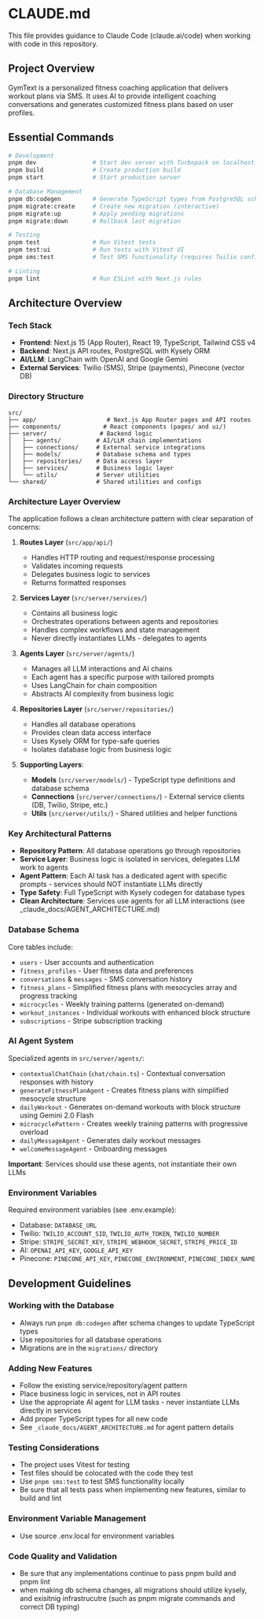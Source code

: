 # CLAUDE.md

This file provides guidance to Claude Code (claude.ai/code) when working with code in this repository.

## Project Overview

GymText is a personalized fitness coaching application that delivers workout plans via SMS. It uses AI to provide intelligent coaching conversations and generates customized fitness plans based on user profiles.

## Essential Commands

```bash
# Development
pnpm dev                # Start dev server with Turbopack on localhost:3000
pnpm build              # Create production build
pnpm start              # Start production server

# Database Management
pnpm db:codegen         # Generate TypeScript types from PostgreSQL schema
pnpm migrate:create     # Create new migration (interactive)
pnpm migrate:up         # Apply pending migrations
pnpm migrate:down       # Rollback last migration

# Testing
pnpm test               # Run Vitest tests
pnpm test:ui            # Run tests with Vitest UI
pnpm sms:test           # Test SMS functionality (requires Twilio config)

# Linting
pnpm lint               # Run ESLint with Next.js rules
```

## Architecture Overview

### Tech Stack
- **Frontend**: Next.js 15 (App Router), React 19, TypeScript, Tailwind CSS v4
- **Backend**: Next.js API routes, PostgreSQL with Kysely ORM
- **AI/LLM**: LangChain with OpenAI and Google Gemini
- **External Services**: Twilio (SMS), Stripe (payments), Pinecone (vector DB)

### Directory Structure
```
src/
├── app/                    # Next.js App Router pages and API routes
├── components/            # React components (pages/ and ui/)
├── server/               # Backend logic
│   ├── agents/          # AI/LLM chain implementations
│   ├── connections/     # External service integrations
│   ├── models/          # Database schema and types
│   ├── repositories/    # Data access layer
│   ├── services/        # Business logic layer
│   └── utils/           # Server utilities
└── shared/              # Shared utilities and configs
```

### Architecture Layer Overview

The application follows a clean architecture pattern with clear separation of concerns:

1. **Routes Layer** (`src/app/api/`)
   - Handles HTTP routing and request/response processing
   - Validates incoming requests
   - Delegates business logic to services
   - Returns formatted responses

2. **Services Layer** (`src/server/services/`)
   - Contains all business logic
   - Orchestrates operations between agents and repositories
   - Handles complex workflows and state management
   - Never directly instantiates LLMs - delegates to agents

3. **Agents Layer** (`src/server/agents/`)
   - Manages all LLM interactions and AI chains
   - Each agent has a specific purpose with tailored prompts
   - Uses LangChain for chain composition
   - Abstracts AI complexity from business logic

4. **Repositories Layer** (`src/server/repositories/`)
   - Handles all database operations
   - Provides clean data access interface
   - Uses Kysely ORM for type-safe queries
   - Isolates database logic from business logic

5. **Supporting Layers**:
   - **Models** (`src/server/models/`) - TypeScript type definitions and database schema
   - **Connections** (`src/server/connections/`) - External service clients (DB, Twilio, Stripe, etc.)
   - **Utils** (`src/server/utils/`) - Shared utilities and helper functions

### Key Architectural Patterns
- **Repository Pattern**: All database operations go through repositories
- **Service Layer**: Business logic is isolated in services, delegates LLM work to agents
- **Agent Pattern**: Each AI task has a dedicated agent with specific prompts - services should NOT instantiate LLMs directly
- **Type Safety**: Full TypeScript with Kysely codegen for database types
- **Clean Architecture**: Services use agents for all LLM interactions (see _claude_docs/AGENT_ARCHITECTURE.md)

### Database Schema
Core tables include:
- `users` - User accounts and authentication
- `fitness_profiles` - User fitness data and preferences  
- `conversations` & `messages` - SMS conversation history
- `fitness_plans` - Simplified fitness plans with mesocycles array and progress tracking
- `microcycles` - Weekly training patterns (generated on-demand)
- `workout_instances` - Individual workouts with enhanced block structure
- `subscriptions` - Stripe subscription tracking

### AI Agent System
Specialized agents in `src/server/agents/`:
- `contextualChatChain` (`chat/chain.ts`) - Contextual conversation responses with history
- `generateFitnessPlanAgent` - Creates fitness plans with simplified mesocycle structure
- `dailyWorkout` - Generates on-demand workouts with block structure using Gemini 2.0 Flash
- `microcyclePattern` - Creates weekly training patterns with progressive overload
- `dailyMessageAgent` - Generates daily workout messages
- `welcomeMessageAgent` - Onboarding messages

**Important**: Services should use these agents, not instantiate their own LLMs

### Environment Variables
Required environment variables (see .env.example):
- Database: `DATABASE_URL`
- Twilio: `TWILIO_ACCOUNT_SID`, `TWILIO_AUTH_TOKEN`, `TWILIO_NUMBER`
- Stripe: `STRIPE_SECRET_KEY`, `STRIPE_WEBHOOK_SECRET`, `STRIPE_PRICE_ID`
- AI: `OPENAI_API_KEY`, `GOOGLE_API_KEY`
- Pinecone: `PINECONE_API_KEY`, `PINECONE_ENVIRONMENT`, `PINECONE_INDEX_NAME`

## Development Guidelines

### Working with the Database
- Always run `pnpm db:codegen` after schema changes to update TypeScript types
- Use repositories for all database operations
- Migrations are in the `migrations/` directory

### Adding New Features
- Follow the existing service/repository/agent pattern
- Place business logic in services, not in API routes
- Use the appropriate AI agent for LLM tasks - never instantiate LLMs directly in services
- Add proper TypeScript types for all new code
- See `_claude_docs/AGENT_ARCHITECTURE.md` for agent pattern details

### Testing Considerations
- The project uses Vitest for testing
- Test files should be colocated with the code they test
- Use `pnpm sms:test` to test SMS functionality locally
- Be sure that all tests pass when implementing new features, similar to build and lint

### Environment Variable Management
- Use source .env.local for environment variables

### Code Quality and Validation
- Be sure that any implementations continue to pass pnpm build and pnpm lint
- when making db schema changes, all migrations should utilize kysely, and exisitnig infrastrucutre (such as pnpm migrate commands and correct DB typing)